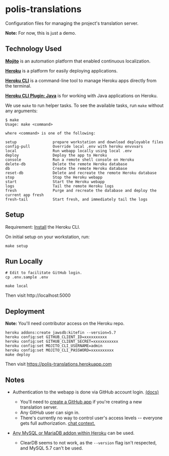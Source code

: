 # polis-translations

Configuration files for managing the project's translation server.

**Note:** For now, this is just a demo.

## Technology Used

[**Mojito**](https://www.mojito.global/) is an automation platform that enabled continuous localization.

[**Heroku**](https://www.heroku.com/what) is a platform for easily deploying applications.

[**Heroku CLI**](https://devcenter.heroku.com/articles/heroku-cli) is a command-line tool to manage Heroku apps directly from the terminal.

[**Heroku CLI Plugin: Java**](https://github.com/heroku/plugin-java) is for working with Java applications on Heroku.

We use `make` to run helper tasks. To see the available tasks, run `make` without any arguments:

```
$ make
Usage: make <command>

where <command> is one of the following:

setup                prepare workstation and download deployable files
config-pull          Override local .env with heroku envvvars
local                Run webapp locally using local .env
deploy               Deploy the app to Heroku
console              Run a remote shell console on Heroku
delete-db            Delete the remote Heroku database
db                   Create the remote Heroku database
reset-db             Delete and recreate the remote Heroku database
stop                 Stop the Heroku webapp
start                Start the Heroku webapp
logs                 Tail the remote Heroku logs
fresh                Purge and recreate the database and deploy the current app fresh
fresh-tail           Start fresh, and immediately tail the logs
```

## Setup

Requirement: [Install][install] the Heroku CLI.

   [install]: https://devcenter.heroku.com/articles/heroku-cli#download-and-install

On initial setup on your workstation, run:

```
make setup
```

## Run Locally

```
# Edit to facilitate GitHub login.
cp .env.sample .env

make local
```

Then visit http://localhost:5000

## Deployment

**Note:** You'll need contributor access on the Heroku repo.

```
heroku addons:create jawsdb:kitefin --version=5.7
heroku config:set GITHUB_CLIENT_ID=xxxxxxxxxx
heroku config:set GITHUB_CLIENT_SECRET=xxxxxxxxxxx
heroku config:set MOJITO_CLI_USERNAME=admin
heroku config:set MOJITO_CLI_PASSWORD=xxxxxxxxxx
make deploy
```

Then visit https://polis-translations.herokuapp.com

## Notes

- Authentication to the webapp is done via GitHub account login. [(docs)](https://www.mojito.global//docs/guides/authentication/#example-with-github)
  - You'll need to [create a GitHub app][create-gh-app] if you're creating a new translation server.
  - Any GitHub user can sign in.
  - There's currently no way to control user's access levels -- everyone gets full authorization. [chat context.](https://gitter.im/box/mojito?at=5ee2ab285782a31278f3d55c)
- [Any MySQL or MariaDB addon within Heroku][mysql-addons] can be used.
  - ClearDB seems to not work, as the `--version` flag isn't respected, and MySQL 5.7 can't be used.

   [create-gh-app]: https://developer.github.com/apps/building-github-apps/creating-a-github-app/
   [mysql-addons]: https://elements.heroku.com/search/addons?q=mysql
